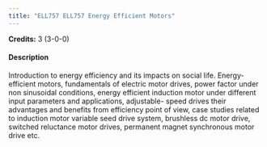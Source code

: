```yaml
---
title: "ELL757 ELL757 Energy Efficient Motors"
---
```

**Credits:** 3 (3-0-0)

#### Description
Introduction to energy efficiency and its impacts on social life. Energy-efficient motors, fundamentals of electric motor drives, power factor under non sinusoidal conditions, energy efficient induction motor under different input parameters and applications, adjustable- speed drives their advantages and benefits from efficiency point of view, case studies related to induction motor variable seed drive system, brushless dc motor drive, switched reluctance motor drives, permanent magnet synchronous motor drive etc.